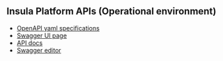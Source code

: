 ## Insula Platform APIs (Operational environment)

- [OpenAPI yaml specifications](insula-eopaas-ope-openapi.yml)
- [Swagger UI page](insula-eopaas-ope-swagger-ui.html)
- [API docs](insula-eopaas-ope-api-docs.html)
- [Swagger editor](https://editor-next.swagger.io/?url=https://cgi-italy.github.io/insula/apis/eopaas-ope/insula-eopaas-ope-openapi.yml)

